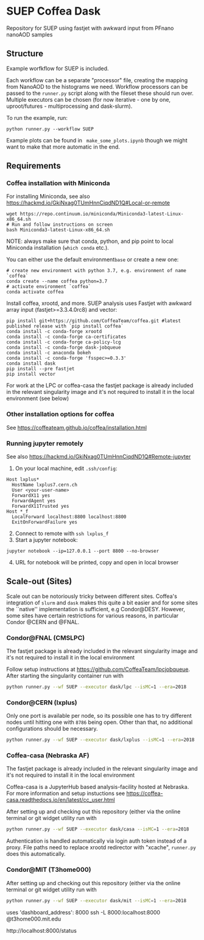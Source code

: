 # SUEP Coffea Dask
Repository for SUEP using fastjet with awkward input from PFnano nanoAOD samples


## Structure
Example worfkflow for SUEP is included. 

Each workflow can be a separate "processor" file, creating the mapping from NanoAOD to
the histograms we need. Workflow processors can be passed to the `runner.py` script 
along with the fileset these should run over. Multiple executors can be chosen 
(for now iterative - one by one, uproot/futures - multiprocessing and dask-slurm). 

To run the example, run:
```
python runner.py --workflow SUEP
```

Example plots can be found in ` make_some_plots.ipynb` though we might want to make
that more automatic in the end.

## Requirements
### Coffea installation with Miniconda
For installing Miniconda, see also https://hackmd.io/GkiNxag0TUmHnnCiqdND1Q#Local-or-remote
```
wget https://repo.continuum.io/miniconda/Miniconda3-latest-Linux-x86_64.sh
# Run and follow instructions on screen
bash Miniconda3-latest-Linux-x86_64.sh
```
NOTE: always make sure that conda, python, and pip point to local Miniconda installation (`which conda` etc.).

You can either use the default environment`base` or create a new one:
```
# create new environment with python 3.7, e.g. environment of name `coffea`
conda create --name coffea python=3.7
# activate environment `coffea`
conda activate coffea
```
Install coffea, xrootd, and more. SUEP analysis uses Fastjet with awkward array input (fastjet>=3.3.4.0rc8) and vector:
```
pip install git+https://github.com/CoffeaTeam/coffea.git #latest published release with `pip install coffea`
conda install -c conda-forge xrootd
conda install -c conda-forge ca-certificates
conda install -c conda-forge ca-policy-lcg
conda install -c conda-forge dask-jobqueue
conda install -c anaconda bokeh 
conda install -c conda-forge 'fsspec>=0.3.3'
conda install dask
pip install --pre fastjet
pip install vector
```
For work at the LPC or coffea-casa the fastjet package is already included in the relevant singularity image and it's not required to install it in the local environment (see below)

### Other installation options for coffea
See https://coffeateam.github.io/coffea/installation.html
### Running jupyter remotely
See also https://hackmd.io/GkiNxag0TUmHnnCiqdND1Q#Remote-jupyter

1. On your local machine, edit `.ssh/config`:
```
Host lxplus*
  HostName lxplus7.cern.ch
  User <your-user-name>
  ForwardX11 yes
  ForwardAgent yes
  ForwardX11Trusted yes
Host *_f
  LocalForward localhost:8800 localhost:8800
  ExitOnForwardFailure yes
```
2. Connect to remote with `ssh lxplus_f`
3. Start a jupyter notebook:
```
jupyter notebook --ip=127.0.0.1 --port 8800 --no-browser
```
4. URL for notebook will be printed, copy and open in local browser

## Scale-out (Sites)

Scale out can be notoriously tricky between different sites. Coffea's integration of `slurm` and `dask`
makes this quite a bit easier and for some sites the ``native'' implementation is sufficient, e.g Condor@DESY.
However, some sites have certain restrictions for various reasons, in particular Condor @CERN and @FNAL.

### Condor@FNAL (CMSLPC)
The fastjet package is already included in the relevant singularity image and it's not required to install it in the local environment

Follow setup instructions at https://github.com/CoffeaTeam/lpcjobqueue. After starting 
the singularity container run with 
```bash
python runner.py --wf SUEP --executor dask/lpc --isMC=1 --era=2018
```

### Condor@CERN (lxplus)
Only one port is available per node, so its possible one has to try different nodes until hitting
one with `8786` being open. Other than that, no additional configurations should be necessary.

```bash
python runner.py --wf SUEP --executor dask/lxplus --isMC=1 --era=2018
```

### Coffea-casa (Nebraska AF)
The fastjet package is already included in the relevant singularity image and it's not required to install it in the local environment

Coffea-casa is a JupyterHub based analysis-facility hosted at Nebraska. For more information and setup instuctions see
https://coffea-casa.readthedocs.io/en/latest/cc_user.html

After setting up and checking out this repository (either via the online terminal or git widget utility run with
```bash
python runner.py --wf SUEP --executor dask/casa --isMC=1 --era=2018
```
Authentication is handled automatically via login auth token instead of a proxy. File paths need to replace xrootd redirector with "xcache", `runner.py` does this automatically.


### Condor@MIT (T3home000)

After setting up and checking out this repository (either via the online terminal or git widget utility run with
```bash
python runner.py --wf SUEP --executor dask/mit --isMC=1 --era=2018
```
uses 'dashboard_address': 8000
ssh -L 8000:localhost:8000 <uname>@t3home000.mit.edu
  
http://localhost:8000/status
